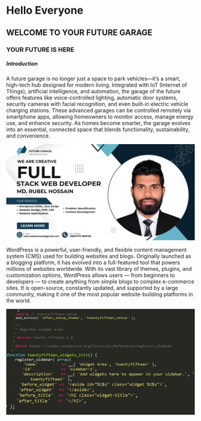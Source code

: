 <!DOCTYPE html>
<html lang="en">
<head>
     <meta charset="UTF-8">
     <meta name="viewport" content="width=device-width, initial-scale=1.0">
     <title>RUBEL</title>
</head>
<body>

<h1>Hello Everyone</h1>
<h2>WELCOME TO YOUR FUTURE GARAGE</h2>
<h3>YOUR FUTURE IS HERE</h3>
<h5>Introduction</h5>

<p>
A future garage is no longer just a space to park vehicles—it’s a smart, high-tech hub designed for modern living. Integrated with IoT (Internet of Things), artificial intelligence, and automation, the garage of the future offers features like voice-controlled lighting, automatic door systems, security cameras with facial recognition, and even built-in electric vehicle charging stations. These advanced garages can be controlled remotely via smartphone apps, allowing homeowners to monitor access, manage energy use, and enhance security. As homes become smarter, the garage evolves into an essential, connected space that blends functionality, sustainability, and convenience.
</p>

<img src="img/aman.jpg" width="800px" alt="">

<p>
WordPress is a powerful, user-friendly, and flexible content management system (CMS) used for building websites and blogs. Originally launched as a blogging platform, it has evolved into a full-featured tool that powers millions of websites worldwide. With its vast library of themes, plugins, and customization options, WordPress allows users — from beginners to developers — to create anything from simple blogs to complex e-commerce sites. It is open-source, constantly updated, and supported by a large community, making it one of the most popular website-building platforms in the world.
</p>

<img src="img/wordpress.jpg" width="800px" alt="WordPress Image">

</body>
</html>

